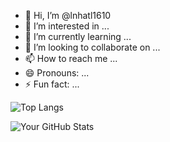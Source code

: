 - 👋 Hi, I’m @lnhatl1610
- 👀 I’m interested in ...
- 🌱 I’m currently learning ...
- 💞️ I’m looking to collaborate on ...
- 📫 How to reach me ...
- 😄 Pronouns: ...
- ⚡ Fun fact: ...

![Top Langs](https://github-readme-stats.vercel.app/api/top-langs/?username=lnhatl1610&layout=compact&theme=tokyonight)

![Your GitHub Stats](https://github-readme-stats.vercel.app/api?username=lnhatl1610&show_icons=true&theme=tokyonight)





<!---
lnhatl1610/lnhatl1610 is a ✨ special ✨ repository because its `README.md` (this file) appears on your GitHub profile.
You can click the Preview link to take a look at your changes.
--->

